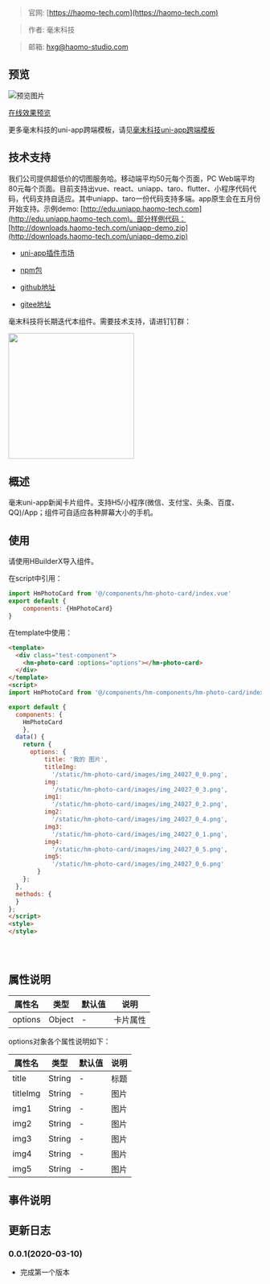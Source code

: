 > 官网: [https://haomo-tech.com](https://haomo-tech.com)

> 作者: 毫末科技

> 邮箱: hxg@haomo-studio.com

## 预览

![预览图片](http://downloads.haomo-tech.com/uniapp/hm-photo-card.png)

[在线效果预览](http://template.uniapp.haomo-tech.com/pages/haomo/test-component/hm-photo-card)

更多毫末科技的uni-app跨端模板，请见[毫末科技uni-app跨端模板](https://haomo-tech.com/sale.html)

## 技术支持

我们公司提供超低价的切图服务哈。移动端平均50元每个页面，PC Web端平均80元每个页面。目前支持出vue、react、uniapp、taro、flutter、小程序代码代码，代码支持自适应。其中uniapp、taro一份代码支持多端。app原生会在五月份开始支持。示例demo: [http://edu.uniapp.haomo-tech.com](http://edu.uniapp.haomo-tech.com)。部分样例代码：[http://downloads.haomo-tech.com/uniapp-demo.zip](http://downloads.haomo-tech.com/uniapp-demo.zip)

* [uni-app插件市场](https://ext.dcloud.net.cn/plugin?id=1404)

* [npm包](https://www.npmjs.com/package/hm-uniapp-photo-card)

* [github地址](https://github.com/haomo-studio/hm-uniapp-photo-card)

* [gitee地址](https://gitee.com/haomo/hm-uniapp-photo-card)

毫末科技将长期迭代本组件。需要技术支持，请进钉钉群：

<img width="250" src="http://downloads.haomo-tech.com/%E6%AF%AB%E6%9C%ABuniapp%E7%BB%84%E4%BB%B6%E6%8A%80%E6%9C%AF%E6%94%AF%E6%8C%81.jpg">

## 概述

毫末uni-app新闻卡片组件。支持H5/小程序(微信、支付宝、头条、百度、QQ)/App；组件可自适应各种屏幕大小的手机。

## 使用

请使用HBuilderX导入组件。

在script中引用：

```javascript
import HmPhotoCard from '@/components/hm-photo-card/index.vue'
export default {
    components: {HmPhotoCard}
}
```

在template中使用：

```html
<template>
  <div class="test-component">
    <hm-photo-card :options="options"></hm-photo-card>
  </div>
</template>
<script>
import HmPhotoCard from '@/components/hm-components/hm-photo-card/index.vue'

export default {
  components: {
    HmPhotoCard
    },
  data() {
    return {
      options: {
          title: '我的 图片',
          titleImg:
            '/static/hm-photo-card/images/img_24027_0_0.png',
          img:
            '/static/hm-photo-card/images/img_24027_0_3.png',
          img1:
            '/static/hm-photo-card/images/img_24027_0_2.png',
          img2:
            '/static/hm-photo-card/images/img_24027_0_4.png',
          img3:
            '/static/hm-photo-card/images/img_24027_0_1.png',
          img4:
            '/static/hm-photo-card/images/img_24027_0_5.png',
          img5:
            '/static/hm-photo-card/images/img_24027_0_6.png'
        }
    };
  },
  methods: {
  }
};
</script>
<style>
</style>





```

## 属性说明

| 属性名        | 类型     | 默认值 | 说明                                                                       |
|-----------   |---------|--------|----------------------------------------------------------------------------|
| options        | Object  | -      | 卡片属性                                                                   |

options对象各个属性说明如下：

| 属性名        | 类型     | 默认值 | 说明                                                                       |
|-----------   |---------|--------|----------------------------------------------------------------------------|
| title        | String  | -      | 标题                                                                  |
| titleImg        | String  | -      | 图片                                                                  |
| img1        | String  | -      | 图片                                                                   |
| img2        | String  | -      | 图片                                                                   |
| img3        | String  | -      | 图片                                                                   |
| img4        | String  | -      | 图片                                                                   |
| img5        | String  | -      | 图片                                                                   |



## 事件说明


## 更新日志

### 0.0.1(2020-03-10)

* 完成第一个版本
